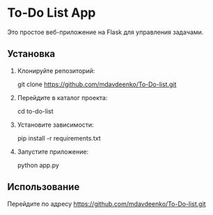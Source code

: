 # To-Do List App

Это простое веб-приложение на Flask для управления задачами.

## Установка

1. Клонируйте репозиторий:

   git clone https://github.com/mdavdeenko/To-Do-list.git

2. Перейдите в каталог проекта:

    cd to-do-list


3. Установите зависимости:

   pip install -r requirements.txt


4. Запустите приложение:

    python app.py


## Использование

Перейдите по адресу https://github.com/mdavdeenko/To-Do-list.git
 